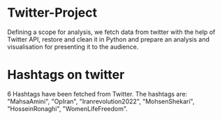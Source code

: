 # Twitter-Project
Defining a scope for analysis, we fetch data from twitter with the help of Twitter API, restore and clean it in Python and prepare an analysis and visualisation for presenting it to the audience. 

# Hashtags on twitter
6 Hashtags have been fetched from Twitter. The hashtags are: "MahsaAmini", "OpIran", "Iranrevolution2022", "MohsenShekari", "HosseinRonaghi", "WomenLifeFreedom". 

